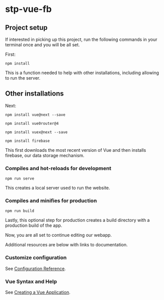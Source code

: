 # stp-vue-fb
## Project setup

If interested in picking up this project, run the following commands in your terminal once and you will be all set.  

First: 
```
npm install
```
This is a function needed to help with other installations, including allowing to run the server.  

## Other installations
Next: 
```
npm install vue@next --save

npm install vue0router@4

npm install vuex@next --save

npm install firebase
```
This first downloads the most recent version of Vue and then installs firebase, our data storage mechanism.  


### Compiles and hot-reloads for development
```
npm run serve
```
This creates a local server used to run the website.  

### Compiles and minifies for production
```
npm run build
```
Lastly, this optional step for production creates a build directory with a production build of the app. 

Now, you are all set to continue editing our webapp.  


Additional resources are below with links to documentation.  

### Customize configuration
See [Configuration Reference](https://cli.vuejs.org/config/).

### Vue Syntax and Help
See [Creating a Vue Application](https://vuejs.org/guide/essentials/application.html).

